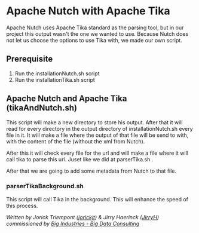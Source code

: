 # Apache Nutch with Apache Tika

Apache Nutch uses Apache Tika standard as the parsing tool, but in our project this output wasn't the one we wanted to use.
Because Nutch does not let us choose the options to use Tika with, we made our own script.

## Prerequisite
1. Run the installationNutch.sh script
2. Run the installationTika.sh script

## Apache Nutch and Apache Tika (tikaAndNutch.sh)

This script will make a new directory to store his output. After that it will read for every directory in the output directory of installationNutch.sh every file in it.
It will make a file where the output of that file will be send to with, with the content of the file (without the xml from Nutch). 

After this it will check every file for the url and will make a file where it will call tika to parse this url.
Juset like we did at parserTika.sh .

After that we are going to add some metadata from Nutch to that file. 

### parserTikaBackground.sh
This script will call Tika in the background. This will enhance the speed of this process.

*Written by Jorick Triempont ([jorickjt](https://github.com/jorickjt )) & Jirry Haerinck ([JirryH](https://github.com/jirryh )) commissioned by [Big Industries - Big Data Consulting](http://www.bigindustries.be/)*
